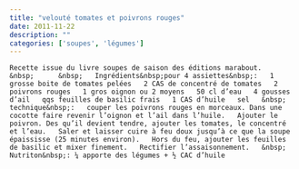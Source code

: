 ```yaml
---
title: "velouté tomates et poivrons rouges"
date: 2011-11-22
description: ""
categories: ['soupes', 'légumes']
---
```


          
    Recette issue du livre soupes de saison des éditions marabout.   &nbsp;      &nbsp;   Ingrédients&nbsp;pour 4 assiettes&nbsp;:   1 grosse boite de tomates pelées   2 CAS de concentré de tomates   2 poivrons rouges   1 gros oignon ou 2 moyens   50 cl d’eau   4 gousses d’ail   qqs feuilles de basilic frais   1 CAS d’huile   sel   &nbsp;   technique&nbsp;:   couper les poivrons rouges en morceaux. Dans une cocotte faire revenir l’oignon et l’ail dans l’huile.   Ajouter le poivron. Des qu’il devient tendre, ajouter les tomates, le concentré et l’eau.   Saler et laisser cuire à feu doux jusqu’à ce que la soupe épaississe (25 minutes environ).   Hors du feu, ajouter les feuilles de basilic et mixer finement.   Rectifier l’assaisonnement.   &nbsp;   Nutriton&nbsp;: ¼ apporte des légumes + ½ CAC d’huile 

                          
